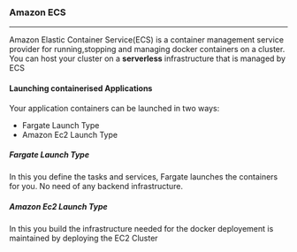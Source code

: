 ### Amazon ECS

-------

Amazon Elastic Container Service(ECS) is a container management service provider for running,stopping and managing docker containers on a cluster. You can host your cluster on a **serverless** infrastructure that is managed by ECS

#### Launching containerised Applications

Your application containers can be launched in two ways:

- Fargate Launch Type
- Amazon Ec2 Launch Type

##### Fargate Launch Type

In this you define the tasks and services, Fargate launches the containers for you. No need of any backend infrastructure.

##### Amazon Ec2 Launch Type

In this you build the infrastructure needed for the docker deployement is maintained by deploying the EC2 Cluster
